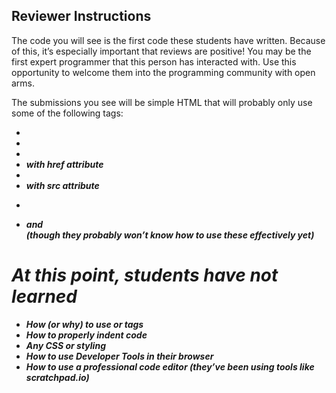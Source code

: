 ## Reviewer Instructions
The code you will see is the first code these students have written. Because of this, it’s especially important that reviews are positive! You may be the first expert programmer that this person has interacted with. Use this opportunity to welcome them into the programming community with open arms.

The submissions you see will be simple HTML that will probably only use some of the following tags:
* <b>
* <em>
* <a>
* with href attribute
* <img>
* with src attribute 
* <p>
* <span> and <div> (though they probably won’t know how to use these effectively yet)

# At this point, students have not learned
* How (or why) to use <head> or <body> tags
* How to properly indent code
* Any CSS or styling
* How to use Developer Tools in their browser
* How to use a professional code editor (they’ve been using tools like scratchpad.io)
